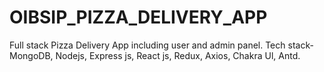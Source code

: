 # OIBSIP_PIZZA_DELIVERY_APP
 Full stack Pizza Delivery App including user and admin panel. Tech stack- MongoDB, Nodejs, Express js, React js, Redux, Axios, Chakra Ul, Antd. 
